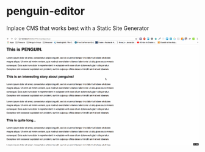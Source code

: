 # penguin-editor
Inplace CMS that works best with a Static Site Generator

![Penguin CMS](./pcms.gif)
